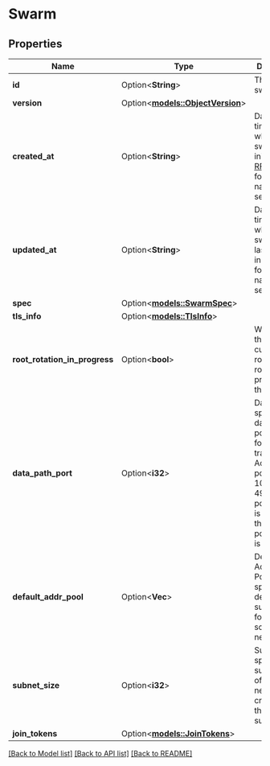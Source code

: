 # Swarm

## Properties

Name | Type | Description | Notes
------------ | ------------- | ------------- | -------------
**id** | Option<**String**> | The ID of the swarm. | [optional]
**version** | Option<[**models::ObjectVersion**](ObjectVersion.md)> |  | [optional]
**created_at** | Option<**String**> | Date and time at which the swarm was initialised in [RFC 3339](https://www.ietf.org/rfc/rfc3339.txt) format with nano-seconds.  | [optional]
**updated_at** | Option<**String**> | Date and time at which the swarm was last updated in [RFC 3339](https://www.ietf.org/rfc/rfc3339.txt) format with nano-seconds.  | [optional]
**spec** | Option<[**models::SwarmSpec**](SwarmSpec.md)> |  | [optional]
**tls_info** | Option<[**models::TlsInfo**](TLSInfo.md)> |  | [optional]
**root_rotation_in_progress** | Option<**bool**> | Whether there is currently a root CA rotation in progress for the swarm  | [optional]
**data_path_port** | Option<**i32**> | DataPathPort specifies the data path port number for data traffic. Acceptable port range is 1024 to 49151. If no port is set or is set to 0, the default port (4789) is used.  | [optional]
**default_addr_pool** | Option<**Vec<String>**> | Default Address Pool specifies default subnet pools for global scope networks.  | [optional]
**subnet_size** | Option<**i32**> | SubnetSize specifies the subnet size of the networks created from the default subnet pool.  | [optional]
**join_tokens** | Option<[**models::JoinTokens**](JoinTokens.md)> |  | [optional]

[[Back to Model list]](../README.md#documentation-for-models) [[Back to API list]](../README.md#documentation-for-api-endpoints) [[Back to README]](../README.md)


